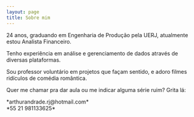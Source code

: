 ```yaml
---
layout: page
title: Sobre mim
---
```


<p> 24 anos, graduando em Engenharia de Produção pela UERJ, atualmente estou Analista Financeiro. </p>
<p> Tenho experiência em análise e gerenciamento de dados através de diversas plataformas. </p>
<p> Sou professor voluntário em projetos que façam sentido, e adoro filmes ridículos de comédia romântica. </p>
<p> Quer me chamar pra dar aula ou me indicar alguma série ruim? Grita lá: </p>
   *arthurandrade.rj@hotmail.com*
  <br> *55 21 981133625*
